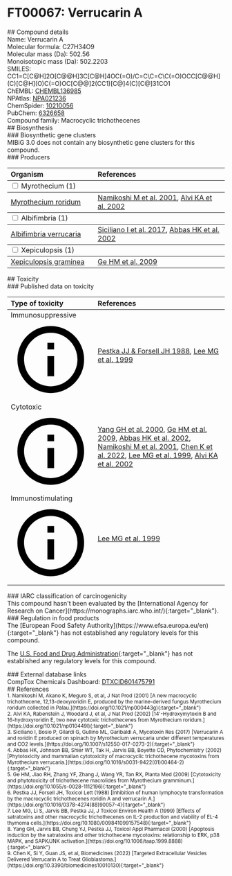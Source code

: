 
# FT00067: Verrucarin A
<div class="molecule_image" style="float:left">
<img data-smiles= CC1=C[C@H]2O[C@@H]3C[C@H]4OC(=O)/C=C\C=C\C(=O)OCC[C@@H](C)[C@H](O)C(=O)OC[C@@]2(CC1)[C@]4(C)[C@]31CO1 data-smiles-options="{ 'width': 350, 'height': 350 }" />
</div>
## Compound details
<div style="overflow:hidden">
Name: Verrucarin A<br>
Molecular formula: C27H34O9<br>
Molecular mass (Da): 502.56<br>
Monoisotopic mass (Da): 502.2203<br>
<div class="break_all">
SMILES: CC1=C[C@H]2O[C@@H]3C[C@H]4OC(=O)/C=C\C=C\C(=O)OCC[C@@H](C)[C@H](O)C(=O)OC[C@@]2(CC1)[C@]4(C)[C@]31CO1<br>
</div>
        ChEMBL: <a href=https://www.ebi.ac.uk/chembl/compound_report_card/CHEMBL136985 target="_blank">CHEMBL136985</a><br>
        NPAtlas: <a href=https://www.npatlas.org/explore/compounds/NPA021236 target="_blank">NPA021236</a><br>
        ChemSpider: <a href=https://www.chemspider.com/Chemical-Structure.10210056.html target="_blank">10210056</a><br>
        PubChem: <a href=https://pubchem.ncbi.nlm.nih.gov/compound/6326658 target="_blank">6326658</a><br>
    Compound family: Macrocyclic trichothecenes<br>
</div>

<div markdown="block" class="section">
## Biosynthesis
<div markdown="block" class="subsection">
### Biosynthetic gene clusters
<div markdown="block" class="indented_block">
MIBiG 3.0 does not contain any biosynthetic gene clusters for this compound.
</div>
</div>

<div markdown="block" class="subsection">
### Producers
<table>
<thead>
<tr>
<th style="text-align: left;" role="columnheader" width="40%" data-sort-default>Organism</th>
<th style="text-align: left;" role="columnheader" width="60%">References</th>
</tr>
</thead>
        <tbody class="header">
        <tr>
        <td style="text-align: left;" colspan="2">
        <input type="checkbox" data-toggle="toggle" id=Myrothecium>
        <label for=Myrothecium>Myrothecium (1)</label>
        </td>
        </tr>
        </tbody>
        <tbody class="hide">
                <tr>
                <td style="text-align: left;"><a href="https://www.ncbi.nlm.nih.gov/Taxonomy/Browser/wwwtax.cgi?mode=Info&id=1859971" target="_blank">Myrothecium roridum</a></td>
                <td style="text-align: left;"><a href="#REF00459">Namikoshi M et al. 2001</a>, <a href="#REF00462">Alvi KA et al. 2002</a></td>
                </tr>
        </tbody>
        <tbody class="header">
        <tr>
        <td style="text-align: left;" colspan="2">
        <input type="checkbox" data-toggle="toggle" id=Albifimbria>
        <label for=Albifimbria>Albifimbria (1)</label>
        </td>
        </tr>
        </tbody>
        <tbody class="hide">
                <tr>
                <td style="text-align: left;"><a href="https://www.ncbi.nlm.nih.gov/Taxonomy/Browser/wwwtax.cgi?mode=Info&id=1859699" target="_blank">Albifimbria verrucaria</a></td>
                <td style="text-align: left;"><a href="#REF00050">Siciliano I et al. 2017</a>, <a href="#REF00465">Abbas HK et al. 2002</a></td>
                </tr>
        </tbody>
        <tbody class="header">
        <tr>
        <td style="text-align: left;" colspan="2">
        <input type="checkbox" data-toggle="toggle" id=Xepiculopsis>
        <label for=Xepiculopsis>Xepiculopsis (1)</label>
        </td>
        </tr>
        </tbody>
        <tbody class="hide">
                <tr>
                <td style="text-align: left;"><a href="https://www.ncbi.nlm.nih.gov/Taxonomy/Browser/wwwtax.cgi?mode=Info&id=226117" target="_blank">Xepiculopsis graminea</a></td>
                <td style="text-align: left;"><a href="#REF00470">Ge HM et al. 2009</a></td>
                </tr>
        </tbody>
</table>
</div>
</div>

<div markdown="block" class="section">
## Toxicity
<div markdown="block" class="subsection">
### Published data on toxicity
<table>
<thead>
<tr>
<th style="text-align: left;" role="columnheader" width="40%" data-sort-default>Type of toxicity</th>
<th style="text-align: left;" role="columnheader" width="60%">References</th>
</tr>
</thead>
<tbody>
<tr>
<td style="text-align: left;">Immunosuppressive <span class="twemoji" title="Inhibits the immune system"><svg xmlns="http://www.w3.org/2000/svg" viewBox="0 0 24 24"><path d="M11 9h2V7h-2m1 13c-4.41 0-8-3.59-8-8s3.59-8 8-8 8 3.59 8 8-3.59 8-8 8m0-18A10 10 0 0 0 2 12a10 10 0 0 0 10 10 10 10 0 0 0 10-10A10 10 0 0 0 12 2m-1 15h2v-6h-2v6Z"></path></svg></span></td>
<td style="text-align: left;"><a href="#REF00053">Pestka JJ &amp; Forsell JH 1988</a>, <a href="#REF00463">Lee MG et al. 1999</a></td>
</tr>
<tr>
<td style="text-align: left;">Cytotoxic <span class="twemoji" title="Toxic to cells"><svg xmlns="http://www.w3.org/2000/svg" viewBox="0 0 24 24"><path d="M11 9h2V7h-2m1 13c-4.41 0-8-3.59-8-8s3.59-8 8-8 8 3.59 8 8-3.59 8-8 8m0-18A10 10 0 0 0 2 12a10 10 0 0 0 10 10 10 10 0 0 0 10-10A10 10 0 0 0 12 2m-1 15h2v-6h-2v6Z"></path></svg></span></td>
<td style="text-align: left;"><a href="#REF00464">Yang GH et al. 2000</a>, <a href="#REF00470">Ge HM et al. 2009</a>, <a href="#REF00465">Abbas HK et al. 2002</a>, <a href="#REF00459">Namikoshi M et al. 2001</a>, <a href="#REF00059">Chen K et al. 2022</a>, <a href="#REF00463">Lee MG et al. 1999</a>, <a href="#REF00462">Alvi KA et al. 2002</a></td>
</tr>
<tr>
<td style="text-align: left;">Immunostimulating <span class="twemoji" title="Activates the immune system"><svg xmlns="http://www.w3.org/2000/svg" viewBox="0 0 24 24"><path d="M11 9h2V7h-2m1 13c-4.41 0-8-3.59-8-8s3.59-8 8-8 8 3.59 8 8-3.59 8-8 8m0-18A10 10 0 0 0 2 12a10 10 0 0 0 10 10 10 10 0 0 0 10-10A10 10 0 0 0 12 2m-1 15h2v-6h-2v6Z"></path></svg></span></td>
<td style="text-align: left;"><a href="#REF00463">Lee MG et al. 1999</a></td>
</tr>
</tbody>
</table>
</div>

<div markdown="block" class="subsection">
### IARC classification of carcinogenicity
<div markdown="block" class="indented_block">
This compound hasn't been evaluated by the [International Agency for Research on Cancer](https://monographs.iarc.who.int/){:target="_blank"}.<br>
</div>
</div>

<div markdown="block" class="subsection">
### Regulation in food products
<div markdown="block" class="indented_block">
The [European Food Safety Authority](https://www.efsa.europa.eu/en){:target="_blank"} has not established any regulatory levels for this compound. <br>

The [U.S. Food and Drug Administration](https://www.fda.gov/){:target="_blank"} has not established any regulatory levels for this compound. <br>

</div>
</div>

<div markdown="block" class="subsection">
### External database links
<div markdown="block" class="indented_block">
CompTox Chemicals Dashboard: <a href=https://comptox.epa.gov/dashboard/chemical/details/DTXCID601475791 target="_blank">DTXCID601475791</a><br>
</div>
</div>
</div>

<div markdown="block" class="section">
## References
<div markdown="block" style="font-size: smaller;">
<span id=REF00459>
1. Namikoshi M, Akano K, Meguro S, et al, J Nat Prod (2001) [A new macrocyclic trichothecene, 12,13-deoxyroridin E, produced by the marine-derived fungus Myrothecium roridum collected in Palau.](https://doi.org/10.1021/np000443g){:target="_blank"}<br>
</span>

<span id=REF00462>
2. Alvi KA, Rabenstein J, Woodard J, et al, J Nat Prod (2002) [14&#39;-Hydroxymytoxin B and 16-hydroxyroridin E, two new cytotoxic trichothecenes from Myrothecium roridum.](https://doi.org/10.1021/np010449l){:target="_blank"}<br>
</span>

<span id=REF00050>
3. Siciliano I, Bosio P, Gilardi G, Gullino ML, Garibaldi A, Mycotoxin Res (2017) [Verrucarin A and roridin E produced on spinach by Myrothecium verrucaria under different temperatures and CO2 levels.](https://doi.org/10.1007/s12550-017-0273-2){:target="_blank"}<br>
</span>

<span id=REF00465>
4. Abbas HK, Johnson BB, Shier WT, Tak H, Jarvis BB, Boyette CD, Phytochemistry (2002) [Phytotoxicity and mammalian cytotoxicity of macrocyclic trichothecene mycotoxins from Myrothecium verrucaria.](https://doi.org/10.1016/s0031-9422(01)00464-2){:target="_blank"}<br>
</span>

<span id=REF00470>
5. Ge HM, Jiao RH, Zhang YF, Zhang J, Wang YR, Tan RX, Planta Med (2009) [Cytotoxicity and phytotoxicity of trichothecene macrolides from Myrothecium gramminum.](https://doi.org/10.1055/s-0028-1112196){:target="_blank"}<br>
</span>

<span id=REF00053>
6. Pestka JJ, Forsell JH, Toxicol Lett (1988) [Inhibition of human lymphocyte transformation by the macrocyclic trichothecenes roridin A and verrucarin A.](https://doi.org/10.1016/0378-4274(88)90057-4){:target="_blank"}<br>
</span>

<span id=REF00463>
7. Lee MG, Li S, Jarvis BB, Pestka JJ, J Toxicol Environ Health A (1999) [Effects of satratoxins and other macrocyclic trichothecenes on IL-2 production and viability of EL-4 thymoma cells.](https://doi.org/10.1080/009841099157548){:target="_blank"}<br>
</span>

<span id=REF00464>
8. Yang GH, Jarvis BB, Chung YJ, Pestka JJ, Toxicol Appl Pharmacol (2000) [Apoptosis induction by the satratoxins and other trichothecene mycotoxins: relationship to ERK, p38 MAPK, and SAPK/JNK activation.](https://doi.org/10.1006/taap.1999.8888){:target="_blank"}<br>
</span>

<span id=REF00059>
9. Chen K, Si Y, Guan JS, et al, Biomedicines (2022) [Targeted Extracellular Vesicles Delivered Verrucarin A to Treat Glioblastoma.](https://doi.org/10.3390/biomedicines10010130){:target="_blank"}<br>
</span>

</div>
</div>

<script type="text/javascript" src="https://unpkg.com/smiles-drawer@2.0.1/dist/smiles-drawer.min.js"></script>
<script>
    SmiDrawer.apply();
</script>
